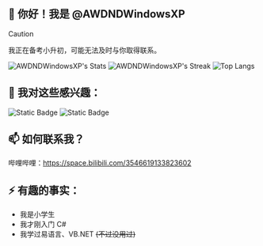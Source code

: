 ## 👋 你好！我是 @AWDNDWindowsXP

> [!CAUTION]
> 我正在备考小升初，可能无法及时与你取得联系。
> 

![AWDNDWindowsXP's Stats](https://github-readme-stats.vercel.app/api?username=AWDNDWindowsXP&theme=vue-dark&show_icons=true&hide_border=true&count_private=true)
![AWDNDWindowsXP's Streak](https://github-readme-streak-stats.herokuapp.com/?user=AWDNDWindowsXP&theme=vue-dark&hide_border=true)
![Top Langs](https://github-readme-stats.vercel.app/api/top-langs/?username=AWDNDWindowsXP)

## 👀 我对这些感兴趣：

![Static Badge](https://img.shields.io/badge/C%23-%23339933?style=flat-square&logo=.NET&logoColor=white)
![Static Badge](https://img.shields.io/badge/Python-%233776AB?style=flat-square&logo=Python&logoColor=white)

## 📫 如何联系我？

哔哩哔哩：<https://space.bilibili.com/3546619133823602>

## ⚡ 有趣的事实：

- 我是小学生
- 我才刚入门 C#
- 我学过易语言、VB.NET ~~(不过没用过)~~
